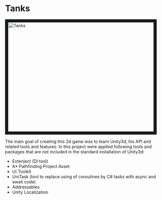 # Tanks

<a href="http://www.youtube.com/watch?feature=player_embedded&v=K53bW30A7rk" target="_blank"><img src="http://img.youtube.com/vi/K53bW30A7rk/2.jpg" 
alt="Tanks" width="480" height="360" border="10" /></a>

The main goal of creating this 2d game was to learn Unity3d, his API and related tools and features.
In this project were applied following tools and packages that are not included in the standard installation of Unity3d:
* Extenject (DI tool)
* A* Pathfinding Project Asset
* UI Toolkit
* UniTask (tool to replace using of coroutines by C# tasks with async and await code)
* Addressables
* Unity Localization
